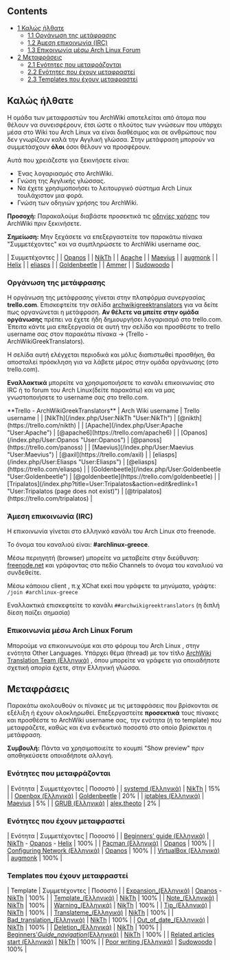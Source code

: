 ## Contents

*   [1 Καλώς ήλθατε](#.CE.9A.CE.B1.CE.BB.CF.8E.CF.82_.CE.AE.CE.BB.CE.B8.CE.B1.CF.84.CE.B5)
    *   [1.1 Οργάνωση της μετάφρασης](#.CE.9F.CF.81.CE.B3.CE.AC.CE.BD.CF.89.CF.83.CE.B7_.CF.84.CE.B7.CF.82_.CE.BC.CE.B5.CF.84.CE.AC.CF.86.CF.81.CE.B1.CF.83.CE.B7.CF.82)
    *   [1.2 Άμεση επικοινωνία (IRC)](#.CE.86.CE.BC.CE.B5.CF.83.CE.B7_.CE.B5.CF.80.CE.B9.CE.BA.CE.BF.CE.B9.CE.BD.CF.89.CE.BD.CE.AF.CE.B1_.28IRC.29)
    *   [1.3 Επικοινωνία μέσω Arch Linux Forum](#.CE.95.CF.80.CE.B9.CE.BA.CE.BF.CE.B9.CE.BD.CF.89.CE.BD.CE.AF.CE.B1_.CE.BC.CE.AD.CF.83.CF.89_Arch_Linux_Forum)
*   [2 Μεταφράσεις](#.CE.9C.CE.B5.CF.84.CE.B1.CF.86.CF.81.CE.AC.CF.83.CE.B5.CE.B9.CF.82)
    *   [2.1 Ενότητες που μεταφράζονται](#.CE.95.CE.BD.CF.8C.CF.84.CE.B7.CF.84.CE.B5.CF.82_.CF.80.CE.BF.CF.85_.CE.BC.CE.B5.CF.84.CE.B1.CF.86.CF.81.CE.AC.CE.B6.CE.BF.CE.BD.CF.84.CE.B1.CE.B9)
    *   [2.2 Ενότητες που έχουν μεταφραστεί](#.CE.95.CE.BD.CF.8C.CF.84.CE.B7.CF.84.CE.B5.CF.82_.CF.80.CE.BF.CF.85_.CE.AD.CF.87.CE.BF.CF.85.CE.BD_.CE.BC.CE.B5.CF.84.CE.B1.CF.86.CF.81.CE.B1.CF.83.CF.84.CE.B5.CE.AF)
    *   [2.3 Templates που έχουν μεταφραστεί](#Templates_.CF.80.CE.BF.CF.85_.CE.AD.CF.87.CE.BF.CF.85.CE.BD_.CE.BC.CE.B5.CF.84.CE.B1.CF.86.CF.81.CE.B1.CF.83.CF.84.CE.B5.CE.AF)

## Καλώς ήλθατε

Η ομάδα των μεταφραστών του ArchWiki αποτελείται από άτομα που θέλουν να συνεισφέρουν, έτσι ώστε ο πλούτος των γνώσεων που υπάρχει μέσα στο Wiki του Arch Linux να είναι διαθέσιμος και σε ανθρώπους που δεν γνωρίζουν καλά την Αγγλική γλώσσα. Στην μετάφραση μπορούν να συμμετάσχουν **όλοι** όσοι θέλουν να προσφέρουν.

Αυτά που χρειάζεστε για ξεκινήσετε είναι:

*   Ένας λογαριασμός στο ArchWiki.
*   Γνώση της Αγγλικής γλώσσας.
*   Να έχετε χρησιμοποιήσει το λειτουργικό σύστημα Arch Linux τουλάχιστον μια φορά.
*   Γνώση των οδηγιών χρήσης του ArchWiki.

**Προσοχή:** Παρακαλούμε διαβάστε προσεκτικά τις [οδηγίες χρήσης](/index.php/ArchWiki:Contributing "ArchWiki:Contributing") του ArchWiki πριν ξεκινήσετε.

**Σημείωση:** Μην ξεχάσετε να επεξεργαστείτε τον παρακάτω πίνακα "Συμμετέχοντες" και να συμπληρώσετε το ArchWiki username σας.

| Συμμετέχοντες |
| [Opanos](/index.php/User:Opanos "User:Opanos") |
| [NikTh](/index.php/User:NikTh "User:NikTh") |
| [Apache](/index.php/User:Apache "User:Apache") |
| [Maevius](/index.php/User:Maevius "User:Maevius") |
| [augmonk](/index.php?title=User:Augmonk&action=edit&redlink=1 "User:Augmonk (page does not exist)") |
| [Helix](/index.php/User:Helix "User:Helix") |
| [eliasps](/index.php/User:Eliasps "User:Eliasps") |
| [Goldenbeetle](/index.php/User:Goldenbeetle "User:Goldenbeetle") |
| [Ammer](/index.php/User:Ammer "User:Ammer") |
| [Sudowoodo](/index.php/User:Sudowoodo "User:Sudowoodo") |

### Οργάνωση της μετάφρασης

H οργάνωση της μετάφρασης γίνεται στην πλατφόρμα συνεργασίας **trello.com**. Επισκεφτείτε την σελίδα [archwikigreektranslators](https://trello.com/archwikigreektranslators) για να δείτε πως οργανώνεται η μετάφραση. **Αν θέλετε να μπείτε στην ομάδα οργάνωσης** πρέπει να έχετε ήδη δημιουργήσει λογαριασμό στο trello.com. Έπειτα κάντε μια επεξεργασία σε αυτή την σελίδα και προσθέστε το trello username σας στον παρακάτω πίνακα → (Trello - ArchWikiGreekTranslators).

Η σελίδα αυτή ελέγχεται περιοδικά και μόλις διαπιστωθεί προσθήκη, θα αποσταλεί πρόσκληση για να λάβετε μέρος στην ομάδα οργάνωσης (στο trello.com).

**Εναλλακτικά** μπορείτε να χρησιμοποιήσετε το κανάλι επικοινωνίας στο IRC ή το forum του Arch Linux(δείτε παρακάτω) και να μας γνωστοποιήσετε το username σας στο trello.com.

<caption>**Trello - ArchWikiGreekTranslators**</caption>
| Arch Wiki username | Trello username |
| [NikTh](/index.php/User:NikTh "User:NikTh") | [@nikth](https://trello.com/nikth) |
| [Apache](/index.php/User:Apache "User:Apache") | [@apache6](https://trello.com/apache6) |
| [Opanos](/index.php/User:Opanos "User:Opanos") | [@panoss](https://trello.com/panoss) |
| [Maevius](/index.php/User:Maevius "User:Maevius") | [@axil](https://trello.com/axil) |
| [eliasps](/index.php/User:Eliasps "User:Eliasps") | [@eliasps](https://trello.com/eliasps) |
| [Goldenbeetle](/index.php/User:Goldenbeetle "User:Goldenbeetle") | [@goldenbeetle](https://trello.com/goldenbeetle) |
| [Tripalatos](/index.php?title=User:Tripalatos&action=edit&redlink=1 "User:Tripalatos (page does not exist)") | [@tripalatos](https://trello.com/tripalatos) |

### Άμεση επικοινωνία (IRC)

Η επικοινωνία γίνεται στο ελληνικό κανάλι του Arch Linux στο freenode.

Το όνομα του καναλιού είναι: **#archlinux-greece**.

Μέσω περιηγητή (browser) μπορείτε να μεταβείτε στην διεύθυνση: [freenode.net](https://webchat.freenode.net/.) και γράφοντας στο πεδίο Channels το όνομα του καναλιού να συνδεθείτε.

Μέσω κάποιου client , π.χ XChat εκεί που γράφετε τα μηνύματα, γράψτε: `/join #archlinux-greece`

Εναλλακτικά επισκεφτείτε το κανάλι `##archwikigreektranslators` (η διπλή δίεση παίζει σημασία)

### Επικοινωνία μέσω Arch Linux Forum

Μπορούμε να επικοινωνούμε και στο φόρουμ του Arch Linux , στην ενότητα Other Languages. Υπάρχει θέμα (thread) με τον τίτλο [ArchWiki Translation Team (Ελληνικά)](https://bbs.archlinux.org/viewtopic.php?pid=1344904#p1344904%7C) , όπου μπορείτε να γράφετε για οποιαδήποτε σχετική απορία έχετε, στην Ελληνική γλώσσα.

## Μεταφράσεις

Παρακάτω ακολουθούν οι πίνακες με τις μεταφράσεις που βρίσκονται σε εξέλιξη ή έχουν ολοκληρωθεί. Επεξεργαστείτε **προσεκτικά** τους πίνακες και προσθέστε το ArchWiki username σας, την ενότητα (ή το template) που μεταφράζετε, καθώς και ένα ενδεικτικό ποσοστό στο οποίο βρίσκεται η μετάφραση.

**Συμβουλή:** Πάντα να χρησιμοποιείτε το κουμπί "Show preview" πριν αποθηκεύσετε οποιαδήποτε αλλαγή.

### Ενότητες που μεταφράζονται

| Ενότητα | Συμμετέχοντες | Ποσοστό |
| [systemd (Ελληνικά)](/index.php/Systemd_(%CE%95%CE%BB%CE%BB%CE%B7%CE%BD%CE%B9%CE%BA%CE%AC) "Systemd (Ελληνικά)") | [NikTh](/index.php/User:NikTh "User:NikTh") | 15% |
| [Openbox (Ελληνικά)](/index.php/Openbox_(%CE%95%CE%BB%CE%BB%CE%B7%CE%BD%CE%B9%CE%BA%CE%AC) "Openbox (Ελληνικά)") | [Goldenbeetle](/index.php/User:Goldenbeetle "User:Goldenbeetle") | 20% |
| [iptables (Ελληνικά)](/index.php/Iptables_(%CE%95%CE%BB%CE%BB%CE%B7%CE%BD%CE%B9%CE%BA%CE%AC) "Iptables (Ελληνικά)") | [Maevius](/index.php/User:Maevius "User:Maevius") | 5% |
| [GRUB (Ελληνικά)](/index.php/GRUB_(%CE%95%CE%BB%CE%BB%CE%B7%CE%BD%CE%B9%CE%BA%CE%AC) "GRUB (Ελληνικά)") | [alex.theoto](/index.php?title=User:Alex.theoto&action=edit&redlink=1 "User:Alex.theoto (page does not exist)") | 2% |

### Ενότητες που έχουν μεταφραστεί

| Ενότητα | Συμμετέχοντες | Ποσοστό |
| [Beginners' guide (Ελληνικά)](/index.php/Beginners%27_guide_(%CE%95%CE%BB%CE%BB%CE%B7%CE%BD%CE%B9%CE%BA%CE%AC) "Beginners' guide (Ελληνικά)") | [NikTh](/index.php/User:NikTh "User:NikTh") - [Opanos](/index.php/User:Opanos "User:Opanos") - [Helix](/index.php/User:Helix "User:Helix") | 100% |
| [Pacman (Ελληνικά)](/index.php/Pacman_(%CE%95%CE%BB%CE%BB%CE%B7%CE%BD%CE%B9%CE%BA%CE%AC) "Pacman (Ελληνικά)") | [Opanos](/index.php/User:Opanos "User:Opanos") | 100% |
| [Configuring Network (Ελληνικά)](/index.php/Configuring_Network_(%CE%95%CE%BB%CE%BB%CE%B7%CE%BD%CE%B9%CE%BA%CE%AC) "Configuring Network (Ελληνικά)") | [Opanos](/index.php/User:Opanos "User:Opanos") | 100% |
| [VirtualBox (Ελληνικά)](/index.php/VirtualBox_(%CE%95%CE%BB%CE%BB%CE%B7%CE%BD%CE%B9%CE%BA%CE%AC) "VirtualBox (Ελληνικά)") | [augmonk](/index.php?title=User:Augmonk&action=edit&redlink=1 "User:Augmonk (page does not exist)") | 100% |

### Templates που έχουν μεταφραστεί

| Template | Συμμετέχοντες | Ποσοστό |
| [Expansion_(Ελληνικά)](/index.php/Template:Expansion_(%CE%95%CE%BB%CE%BB%CE%B7%CE%BD%CE%B9%CE%BA%CE%AC) "Template:Expansion (Ελληνικά)") | [Opanos](/index.php/User:Opanos "User:Opanos") - [NikTh](/index.php/User:NikTh "User:NikTh") | 100% |
| [Template_(Ελληνικά)](/index.php/Template:Template_(%CE%95%CE%BB%CE%BB%CE%B7%CE%BD%CE%B9%CE%BA%CE%AC) "Template:Template (Ελληνικά)") | [NikTh](/index.php/User:NikTh "User:NikTh") | 100% |
| [Note_(Ελληνικά)](/index.php/Template:Note_(%CE%95%CE%BB%CE%BB%CE%B7%CE%BD%CE%B9%CE%BA%CE%AC) "Template:Note (Ελληνικά)") | [NikTh](/index.php/User:NikTh "User:NikTh") | 100% |
| [Warning_(Ελληνικά)](/index.php/Template:Warning_(%CE%95%CE%BB%CE%BB%CE%B7%CE%BD%CE%B9%CE%BA%CE%AC) "Template:Warning (Ελληνικά)") | [NikTh](/index.php/User:NikTh "User:NikTh") | 100% |
| [Tip_(Ελληνικά)](/index.php/Template:Tip_(%CE%95%CE%BB%CE%BB%CE%B7%CE%BD%CE%B9%CE%BA%CE%AC) "Template:Tip (Ελληνικά)") | [NikTh](/index.php/User:NikTh "User:NikTh") | 100% |
| [Translateme_(Ελληνικά)](/index.php/Template:Translateme_(%CE%95%CE%BB%CE%BB%CE%B7%CE%BD%CE%B9%CE%BA%CE%AC) "Template:Translateme (Ελληνικά)") | [NikTh](/index.php/User:NikTh "User:NikTh") | 100% |
| [Bad_translation_(Ελληνικά)](/index.php/Template:Bad_translation_(%CE%95%CE%BB%CE%BB%CE%B7%CE%BD%CE%B9%CE%BA%CE%AC) "Template:Bad translation (Ελληνικά)") | [NikTh](/index.php/User:NikTh "User:NikTh") | 100% |
| [Out_of_date_(Ελληνικά)](/index.php/Template:Out_of_date_(%CE%95%CE%BB%CE%BB%CE%B7%CE%BD%CE%B9%CE%BA%CE%AC) "Template:Out of date (Ελληνικά)") | [NikTh](/index.php/User:NikTh "User:NikTh") | 100% |
| [Deletion_(Ελληνικά)](/index.php/Template:Deletion_(%CE%95%CE%BB%CE%BB%CE%B7%CE%BD%CE%B9%CE%BA%CE%AC) "Template:Deletion (Ελληνικά)") | [NikTh](/index.php/User:NikTh "User:NikTh") | 100% |
| [Beginners'_Guide_navigation_(Ελληνικά)](/index.php/Template:Beginners%27_Guide_navigation_(%CE%95%CE%BB%CE%BB%CE%B7%CE%BD%CE%B9%CE%BA%CE%AC) "Template:Beginners' Guide navigation (Ελληνικά)") | [NikTh](/index.php/User:NikTh "User:NikTh") | 100% |
| [Related articles start (Ελληνικά)](/index.php/Template:Related_articles_start_(%CE%95%CE%BB%CE%BB%CE%B7%CE%BD%CE%B9%CE%BA%CE%AC) "Template:Related articles start (Ελληνικά)") | [NikTh](/index.php/User:NikTh "User:NikTh") | 100% |
| [Poor writing (Ελληνικά)](/index.php/Template:Poor_writing_(%CE%95%CE%BB%CE%BB%CE%B7%CE%BD%CE%B9%CE%BA%CE%AC) "Template:Poor writing (Ελληνικά)") | [Sudowoodo](/index.php/User:Sudowoodo "User:Sudowoodo") | 100% |